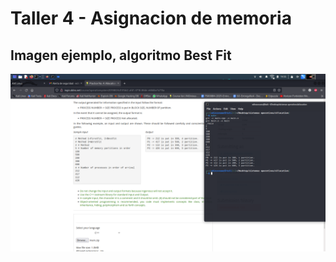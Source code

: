 # Taller 4 - Asignacion de memoria
## Imagen ejemplo, algoritmo Best Fit

![My Image](Screenshot_2022-08-05_19_55_23.png)
